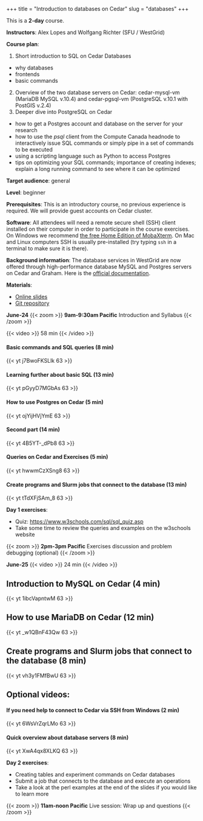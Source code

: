 +++
title = "Introduction to databases on Cedar"
slug = "databases"
+++

This is a **2-day** course.

**Instructors**: Alex Lopes and Wolfgang Richter (SFU / WestGrid)

**Course plan**:

1. Short introduction to SQL on Cedar Databases
  - why databases
  - frontends
  - basic commands
2. Overview of the two database servers on Cedar: cedar-mysql-vm (MariaDB MySQL v.10.4) and
   cedar-pgsql-vm (PostgreSQL v.10.1 with PostGIS v.2.4)
1. Deeper dive into PostgreSQL on Cedar
  - how to get a Postgres account and database on the server for your research
  - how to use the _psql_ client from the Compute Canada headnode to interactively issue SQL commands or
    simply pipe in a set of commands to be executed
  - using a scripting language such as Python to access Postgres
  - tips on optimizing your SQL commands; importance of creating indexes; explain a long running command
    to see where it can be optimized

**Target audience**: general

**Level**: beginner

**Prerequisites**: This is an introductory course, no previous experience is required. We will provide
guest accounts on Cedar cluster.

**Software**: All attendees will need a remote secure shell (SSH) client installed on their computer in
order to participate in the course exercises. On Windows we recommend
[the free Home Edition of MobaXterm](https://mobaxterm.mobatek.net/download.html). On Mac and Linux
computers SSH is usually pre-installed (try typing `ssh` in a terminal to make sure it is there).

**Background information**: The database services in WestGrid are now offered through high-performance
database MySQL and Postgres servers on Cedar and Graham. Here is the
<a href="https://docs.computecanada.ca/wiki/Database_servers" target="_blank">official documentation</a>.

<!-- Alex is planning to pre-record most of the material and have live sessions only to address questions
and kickstart the course. -->
<!-- Alex should have videos ready by June-12 ("end of that week") -->

**Materials**:

<!-- the slides: https://sfuca0-my.sharepoint.com/:p:/g/personal/alopes_sfu_ca/EXX4iZHDYiFKq6VNLMhv12sBbiLa913P2zh0PqNMPeFltQ?e=Shvbm0 -->

- [Online slides](https://docs.google.com/presentation/d/1hRX7wViDG-PgXrn3vq-GQ_NH1TlWEo0QAHLGKJnZ-tg)
- [Git repository](https://gitlab.rcg.sfu.ca/alopes/db_workshop.git)

**June-24**
{{< zoom >}}
<b>9am-9:30am Pacific</b> Introduction and Syllabus
{{< /zoom >}}

{{< video >}}
58 min
{{< /video >}}<br>

#### Basic commands and SQL queries (8 min)
{{< yt j7BwoFKSLlk 63 >}}

#### Learning further about basic SQL (13 min)
{{< yt pGyyD7MGbAs 63 >}}

#### How to use Postgres on Cedar (5 min)
{{< yt ojYijHVjYmE 63 >}}

#### Second part (14 min)
{{< yt 4B5YT-_dPb8 63 >}}

#### Queries on Cedar and Exercises (5 min)
{{< yt hwwmCzXSng8 63 >}}

#### Create programs and Slurm jobs that connect to the database (13 min)
{{< yt tTdXFjSAm_8 63 >}}

**Day 1 exercises**:
- Quiz: https://www.w3schools.com/sql/sql_quiz.asp
- Take some time to review the queries and examples on the w3schools website

{{< zoom >}}
<b>2pm-3pm Pacific</b> Exercises discussion and problem debugging (optional)
{{< /zoom >}}

**June-25**
{{< video >}}
24 min
{{< /video >}}<br>

## Introduction to MySQL on Cedar (4 min)
{{< yt 1ibcVapntwM 63 >}}

## How to use MariaDB on Cedar (12 min)
{{< yt _w1QBnF43Qw 63 >}}

## Create programs and Slurm jobs that connect to the database (8 min)
{{< yt vh3y1FMfBwU 63 >}}

## Optional videos:

#### If you need help to connect to Cedar via SSH from Windows (2 min)
{{< yt 6WsVrZqrLMo 63 >}}

#### Quick overview about database servers (8 min)
{{< yt XwA4qx8XLKQ 63 >}}

**Day 2 exercises**:
- Creating tables and experiment commands on Cedar databases
- Submit a job that connects to the database and execute an operations
- Take a look at the perl examples at the end of the slides if you would like to learn more

{{< zoom >}}
<b>11am-noon Pacific</b> Live session: Wrap up and questions
{{< /zoom >}}

<!-- Live session: 30-40 min presentation blocks. -->

<!-- Alex's notes https://docs.google.com/document/d/1FpejD2P_UQmIFYL0F9UKyF_KH9HU98GIUtGR3xvG8eM -->

<!-- the division between Day 1 and 2 is not really required -->
<!-- all videos https://drive.google.com/drive/folders/1X0WK355vMY4WLc-u3O5H0YpDHevb236q?usp=sharing -->
<!-- the guide: https://sfuca0-my.sharepoint.com/:w:/g/personal/alopes_sfu_ca/Ed-KJQaODCJHmkRLsWUMUYoBPbJXywzoYTa0FndXfghhkQ?e=K3bcBk -->
